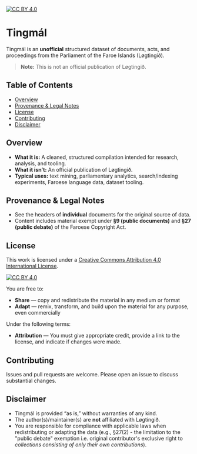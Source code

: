[![CC BY 4.0][cc-by-shield]][cc-by]

#  Tingmál
Tingmál is an **unofficial** structured dataset of documents, acts, and proceedings from the Parliament of the Faroe Islands (Løgtingið).

> **Note:** This is not an official publication of Løgtingið.

## Table of Contents
- [Overview](#overview)
- [Provenance & Legal Notes](#provenance--legal-notes)
- [License](#license)
- [Contributing](#contributing)
- [Disclaimer](#disclaimer)

## Overview
- **What it is:** A cleaned, structured compilation intended for research, analysis, and tooling.
- **What it isn’t:** An official publication of Løgtingið.
- **Typical uses:** text mining, parliamentary analytics, search/indexing experiments, Faroese language data, dataset tooling.

## Provenance & Legal Notes
- See the headers of **individual** documents for the original source of data.
- Content includes material exempt under **§9 (public documents)** and **§27 (public debate)** of the Faroese Copyright Act.

## License 

This work is licensed under a
[Creative Commons Attribution 4.0 International License][cc-by].

[![CC BY 4.0][cc-by-image]][cc-by]

[cc-by]: http://creativecommons.org/licenses/by/4.0/
[cc-by-image]: https://i.creativecommons.org/l/by/4.0/88x31.png
[cc-by-shield]: https://img.shields.io/badge/License-CC%20BY%204.0-lightgrey.svg


You are free to:

- **Share** — copy and redistribute the material in any medium or format
- **Adapt** — remix, transform, and build upon the material for any purpose, even commercially

Under the following terms:

- **Attribution** — You must give appropriate credit, provide a link to the license, and indicate if changes were made.

## Contributing
Issues and pull requests are welcome. Please open an issue to discuss substantial changes.

## Disclaimer
- Tingmál is provided “as is,” without warranties of any kind.
- The author(s)/maintainer(s) are **not** affiliated with Løgtingið.
- You are responsible for compliance with applicable laws when redistributing or adapting the data (e.g., §27(2) - the limitation to the "public debate" exemption i.e. original contributor's exclusive right to *collections consisting of only their own contributions*).